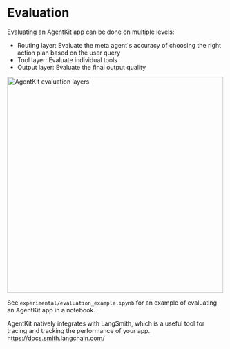 # Evaluation

Evaluating an AgentKit app can be done on multiple levels:
- Routing layer: Evaluate the meta agent's accuracy of choosing the right action plan based on the user query
- Tool layer: Evaluate individual tools
- Output layer: Evaluate the final output quality

<img src="../static/evaluation_layers.png" alt="AgentKit evaluation layers" style="width:500px;"/>

See `experimental/evaluation_example.ipynb` for an example of evaluating an AgentKit app in a notebook.

AgentKit natively integrates with LangSmith, which is a useful tool for tracing and tracking the performance of your app. https://docs.smith.langchain.com/
